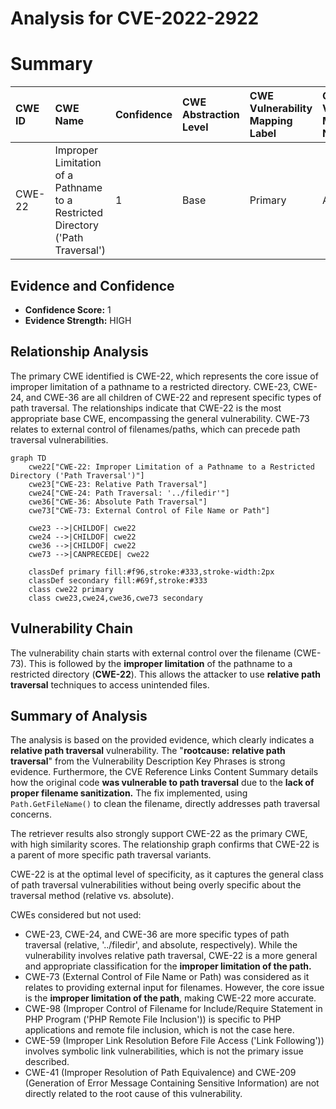 # Analysis for CVE-2022-2922

# Summary
| CWE ID  | CWE Name                                                                          | Confidence | CWE Abstraction Level | CWE Vulnerability Mapping Label | CWE-Vulnerability Mapping Notes |
| :-------- | :---------------------------------------------------------------------------------- | :--------- | :---------------------- | :------------------------------ | :------------------------------ |
| CWE-22    | Improper Limitation of a Pathname to a Restricted Directory ('Path Traversal') | 1          | Base                    | Primary                         | Allowed                       |

## Evidence and Confidence

*   **Confidence Score:** 1
*   **Evidence Strength:** HIGH

## Relationship Analysis

The primary CWE identified is CWE-22, which represents the core issue of improper limitation of a pathname to a restricted directory. CWE-23, CWE-24, and CWE-36 are all children of CWE-22 and represent specific types of path traversal. The relationships indicate that CWE-22 is the most appropriate base CWE, encompassing the general vulnerability. CWE-73 relates to external control of filenames/paths, which can precede path traversal vulnerabilities.

```mermaid
graph TD
    cwe22["CWE-22: Improper Limitation of a Pathname to a Restricted Directory ('Path Traversal')"]
    cwe23["CWE-23: Relative Path Traversal"]
    cwe24["CWE-24: Path Traversal: '../filedir'"]
    cwe36["CWE-36: Absolute Path Traversal"]
    cwe73["CWE-73: External Control of File Name or Path"]

    cwe23 -->|CHILDOF| cwe22
    cwe24 -->|CHILDOF| cwe22
    cwe36 -->|CHILDOF| cwe22
    cwe73 -->|CANPRECEDE| cwe22

    classDef primary fill:#f96,stroke:#333,stroke-width:2px
    classDef secondary fill:#69f,stroke:#333
    class cwe22 primary
    class cwe23,cwe24,cwe36,cwe73 secondary
```

## Vulnerability Chain

The vulnerability chain starts with external control over the filename (CWE-73). This is followed by the **improper limitation** of the pathname to a restricted directory (**CWE-22**). This allows the attacker to use **relative path traversal** techniques to access unintended files.

## Summary of Analysis

The analysis is based on the provided evidence, which clearly indicates a **relative path traversal** vulnerability. The "**rootcause:** **relative path traversal**" from the Vulnerability Description Key Phrases is strong evidence. Furthermore, the CVE Reference Links Content Summary details how the original code **was vulnerable to path traversal** due to the **lack of proper filename sanitization.** The fix implemented, using `Path.GetFileName()` to clean the filename, directly addresses path traversal concerns.

The retriever results also strongly support CWE-22 as the primary CWE, with high similarity scores. The relationship graph confirms that CWE-22 is a parent of more specific path traversal variants.

CWE-22 is at the optimal level of specificity, as it captures the general class of path traversal vulnerabilities without being overly specific about the traversal method (relative vs. absolute).

CWEs considered but not used:

*   CWE-23, CWE-24, and CWE-36 are more specific types of path traversal (relative, '../filedir', and absolute, respectively). While the vulnerability involves relative path traversal, CWE-22 is a more general and appropriate classification for the **improper limitation of the path.**
*   CWE-73 (External Control of File Name or Path) was considered as it relates to providing external input for filenames. However, the core issue is the **improper limitation of the path**, making CWE-22 more accurate.
*   CWE-98 (Improper Control of Filename for Include/Require Statement in PHP Program ('PHP Remote File Inclusion')) is specific to PHP applications and remote file inclusion, which is not the case here.
*   CWE-59 (Improper Link Resolution Before File Access ('Link Following')) involves symbolic link vulnerabilities, which is not the primary issue described.
*   CWE-41 (Improper Resolution of Path Equivalence) and CWE-209 (Generation of Error Message Containing Sensitive Information) are not directly related to the root cause of this vulnerability.